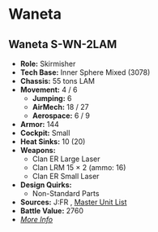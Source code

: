 # Waneta 

## Waneta S-WN-2LAM 

- **Role:** Skirmisher 
- **Tech Base:** Inner Sphere Mixed (3078) 
- **Chassis:** 55 tons LAM 
- **Movement:** 4 / 6 
  - **Jumping:** 6 
  - **AirMech:** 18 / 27 
  - **Aerospace:** 6 / 9 
- **Armor:** 144 
- **Cockpit:** Small 
- **Heat Sinks:** 10 (20) 
- **Weapons:** 
  - Clan ER Large Laser 
  - Clan LRM 15 × 2 (ammo: 16) 
  - Clan ER Small Laser 
- **Design Quirks:** 
  - Non-Standard Parts 
- **Sources:** J:FR , [Master Unit List](http://masterunitlist.info/Unit/Details/5380) 
- **Battle Value:** 2760 
- [*More Info*](waneta/waneta_s-wn-2lam.md) 

